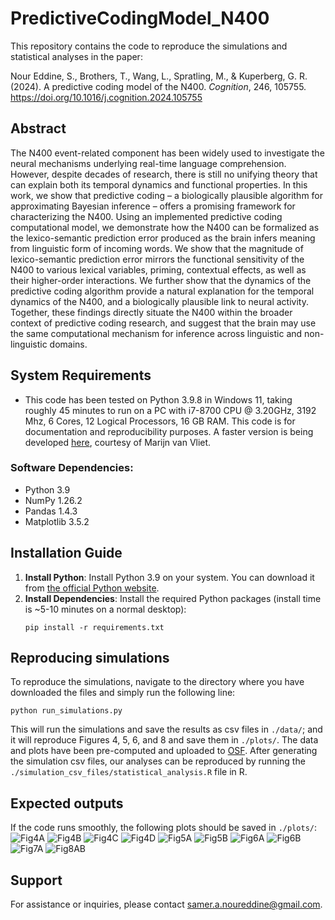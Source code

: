 # PredictiveCodingModel_N400
This repository contains the code to reproduce the simulations and statistical analyses in the paper:

Nour Eddine, S., Brothers, T., Wang, L., Spratling, M., & Kuperberg, G. R. (2024). A predictive coding model of the N400. _Cognition_, 246, 105755.
https://doi.org/10.1016/j.cognition.2024.105755
## Abstract
The N400 event-related component has been widely used to investigate the neural mechanisms underlying real-time language comprehension. However, despite decades of research, there is still no unifying theory that can explain both its temporal dynamics and functional properties. In this work, we show that predictive coding – a biologically plausible algorithm for approximating Bayesian inference – offers a promising framework for characterizing the N400. Using an implemented predictive coding computational model, we demonstrate how the N400 can be formalized as the lexico-semantic prediction error produced as the brain infers meaning from linguistic form of incoming words. We show that the magnitude of lexico-semantic prediction error mirrors the functional sensitivity of the N400 to various lexical variables, priming, contextual effects, as well as their higher-order interactions. We further show that the dynamics of the predictive coding algorithm provide a natural explanation for the temporal dynamics of the N400, and a biologically plausible link to neural activity. Together, these findings directly situate the N400 within the broader context of predictive coding research, and suggest that the brain may use the same computational mechanism for inference across linguistic and non-linguistic domains.

## System Requirements

- This code has been tested on Python 3.9.8 in Windows 11, taking roughly 45 minutes to run on a PC with i7-8700 CPU @ 3.20GHz, 3192 Mhz, 6 Cores, 12 Logical Processors, 16 GB RAM. This code is for documentation and reproducibility purposes. A faster version is being developed [here](https://github.com/wmvanvliet/predictive-coding/tree/main/examples/n400_simulation), courtesy of Marijn van Vliet.

### Software Dependencies:
- Python 3.9
- NumPy 1.26.2
- Pandas 1.4.3
- Matplotlib 3.5.2

## Installation Guide
1. **Install Python**: Install Python 3.9 on your system. You can download it from [the official Python website](https://www.python.org/downloads/).
2. **Install Dependencies**: Install the required Python packages (install time is ~5-10 minutes on a normal desktop):
   ```
   pip install -r requirements.txt
   ```

## Reproducing simulations
To reproduce the simulations, navigate to the directory where you have downloaded the files and simply run the following line:
   ```
   python run_simulations.py
   ```
   This will run the simulations and save the results as csv files in `./data/`; and it will reproduce Figures 4, 5, 6, and 8 and save them in `./plots/`. The data and plots have been pre-computed and uploaded to [OSF](https://osf.io/f7upd/?view_only=8dfb9f87a10b44aebb24e23de1d412b7). After generating the simulation csv files, our analyses can be reproduced by running the `./simulation_csv_files/statistical_analysis.R` file in R.
## Expected outputs
If the code runs smoothly, the following plots should be saved in `./plots/`:
![Fig4A](https://github.com/samer-noureddine/PredictiveCodingModel_N400/blob/main/precomputed_plots/Fig4A_ONsize_total_lexsem_PE.png?raw=true)
![Fig4B](https://github.com/samer-noureddine/PredictiveCodingModel_N400/blob/main/precomputed_plots/Fig4B_ONsize_Psd_total_lexsem_PE.png?raw=true)
![Fig4C](https://github.com/samer-noureddine/PredictiveCodingModel_N400/blob/main/precomputed_plots/Fig4C_Frequency_total_lexsem_PE.png?raw=true)
![Fig4D](https://github.com/samer-noureddine/PredictiveCodingModel_N400/blob/main/precomputed_plots/Fig4D_Richness_total_lexsem_PE.png?raw=true)
![Fig5A](https://github.com/samer-noureddine/PredictiveCodingModel_N400/blob/main/precomputed_plots/Fig5A_rep_priming_total_lexsem_err.png?raw=true)
![Fig5B](https://github.com/samer-noureddine/PredictiveCodingModel_N400/blob/main/precomputed_plots/Fig5B_sem_priming_total_lexsem_err.png?raw=true)
![Fig6A](https://github.com/samer-noureddine/PredictiveCodingModel_N400/blob/main/precomputed_plots/Fig6A_cloze_simulations_total_lexsem_err.png?raw=true)
![Fig6B](https://github.com/samer-noureddine/PredictiveCodingModel_N400/blob/main/precomputed_plots/Fig6B_lexical_violation_total_lexsem_err.png?raw=true)
![Fig7A](https://github.com/samer-noureddine/PredictiveCodingModel_N400/blob/main/precomputed_plots/Fig7A_semantic_prediction_overlap_total_lexsem_err.png?raw=true)
![Fig8AB](https://github.com/samer-noureddine/PredictiveCodingModel_N400/blob/main/precomputed_plots/Fig8AB_orthographic_prediction_overlap_total_lexsem_err.png?raw=true)




## Support
For assistance or inquiries, please contact [samer.a.noureddine@gmail.com](mailto:samer.a.noureddine@gmail.com).
